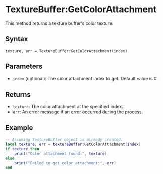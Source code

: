 # TextureBuffer:GetColorAttachment

This method returns a texture buffer's color texture.

## Syntax

    texture, err = TextureBuffer:GetColorAttachment(index)

## Parameters

- `index` (optional): The color attachment index to get. Default value is 0.

## Returns

- `texture`: The color attachment at the specified index.
- `err`: An error message if an error occurred during the process.

## Example

```lua
-- Assuming TextureBuffer object is already created.
local texture, err = textureBuffer:GetColorAttachment(index)
if texture then
    print("Color attachment found:", texture)
else
    print("Failed to get color attachment:", err)
end
```